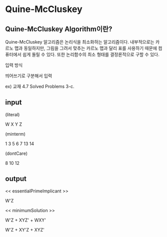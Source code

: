 # Quine-McCluskey
## Quine-McCluskey Algorithm이란?
Quine-McCluskey 알고리즘은 논리식을 최소화하는 알고리즘이다. 내부적으로는 카르노 맵과 동일하지만, 그림을 그려서 맞추는 카르노 맵과 달리 표를 사용하기 때문에 컴퓨터에서 쉽게 돌릴 수 있다. 또한 논리함수의 최소 형태를 결정론적으로 구할 수 있다.

입력 방식

띄어쓰기로 구분해서 입력

ex) 교재 4.7 Solved Problems 3-c.

## input

(literal)

W X Y Z

(minterm)

1 3 5 6 7 13 14

(dontCare)

8 10 12

## output

<< essentialPrimeImplicant >>

W'Z

<< minimumSolution >>

W'Z + XYZ' + WXY'

W'Z + XY'Z + XYZ'
